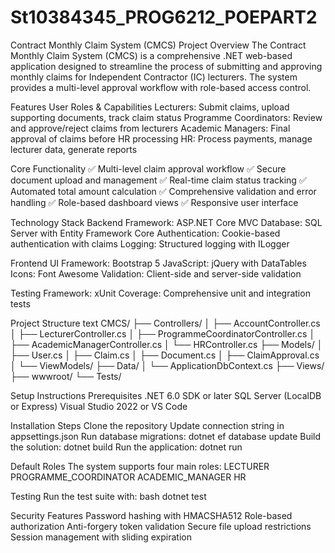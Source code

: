 # St10384345_PROG6212_POEPART2
Contract Monthly Claim System (CMCS)
Project Overview
The Contract Monthly Claim System (CMCS) is a comprehensive .NET web-based application designed to streamline the process of submitting and approving monthly claims for Independent Contractor (IC) lecturers. The system provides a multi-level approval workflow with role-based access control.

Features
User Roles & Capabilities
Lecturers: Submit claims, upload supporting documents, track claim status
Programme Coordinators: Review and approve/reject claims from lecturers
Academic Managers: Final approval of claims before HR processing
HR: Process payments, manage lecturer data, generate reports

Core Functionality
✅ Multi-level claim approval workflow
✅ Secure document upload and management
✅ Real-time claim status tracking
✅ Automated total amount calculation
✅ Comprehensive validation and error handling
✅ Role-based dashboard views
✅ Responsive user interface

Technology Stack
Backend
Framework: ASP.NET Core MVC
Database: SQL Server with Entity Framework Core
Authentication: Cookie-based authentication with claims
Logging: Structured logging with ILogger

Frontend
UI Framework: Bootstrap 5
JavaScript: jQuery with DataTables
Icons: Font Awesome
Validation: Client-side and server-side validation

Testing
Framework: xUnit
Coverage: Comprehensive unit and integration tests

Project Structure
text
CMCS/
├── Controllers/
│   ├── AccountController.cs
│   ├── LecturerController.cs
│   ├── ProgrammeCoordinatorController.cs
│   ├── AcademicManagerController.cs
│   └── HRController.cs
├── Models/
│   ├── User.cs
│   ├── Claim.cs
│   ├── Document.cs
│   ├── ClaimApproval.cs
│   └── ViewModels/
├── Data/
│   └── ApplicationDbContext.cs
├── Views/
├── wwwroot/
└── Tests/

Setup Instructions
Prerequisites
.NET 6.0 SDK or later
SQL Server (LocalDB or Express)
Visual Studio 2022 or VS Code

Installation Steps
Clone the repository
Update connection string in appsettings.json
Run database migrations: dotnet ef database update
Build the solution: dotnet build
Run the application: dotnet run

Default Roles
The system supports four main roles:
LECTURER
PROGRAMME_COORDINATOR
ACADEMIC_MANAGER
HR

Testing
Run the test suite with:
bash
dotnet test

Security Features
Password hashing with HMACSHA512
Role-based authorization
Anti-forgery token validation
Secure file upload restrictions
Session management with sliding expiration

